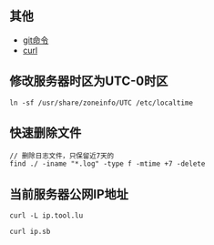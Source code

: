 ## 其他

- [git命令](./git/git.md)
- [curl](./curl/README.md)

## 修改服务器时区为UTC-0时区

```
ln -sf /usr/share/zoneinfo/UTC /etc/localtime
```



## 快速删除文件

```
// 删除日志文件，只保留近7天的
find ./ -iname "*.log" -type f -mtime +7 -delete
```



## 当前服务器公网IP地址

```
curl -L ip.tool.lu

curl ip.sb
```

